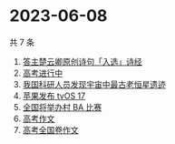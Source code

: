 # 2023-06-08

共 7 条

<!-- BEGIN ZHIHUSEARCH -->
<!-- 最后更新时间 Thu Jun 08 2023 12:14:19 GMT+0800 (China Standard Time) -->
1. [答主楚云卿原创诗句「入选」诗经](https://www.zhihu.com/search?q=答主楚云卿原创诗句「入选」诗经)
1. [高考进行中](https://www.zhihu.com/search?q=高考进行中)
1. [我国科研人员发现宇宙中最古老恒星遗迹](https://www.zhihu.com/search?q=我国科研人员发现宇宙中最古老恒星遗迹)
1. [苹果发布 tvOS 17](https://www.zhihu.com/search?q=苹果发布%20tvOS%2017)
1. [全国将举办村 BA 比赛](https://www.zhihu.com/search?q=全国将举办村%20BA%20比赛)
1. [高考作文](https://www.zhihu.com/search?q=高考作文)
1. [高考全国卷作文](https://www.zhihu.com/search?q=高考全国卷作文)
<!-- END ZHIHUSEARCH -->
